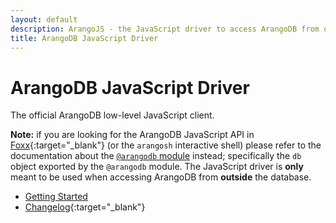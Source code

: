 ```yaml
---
layout: default
description: ArangoJS - the JavaScript driver to access ArangoDB from outside the database, primarily with Node.js
title: ArangoDB JavaScript Driver
---
```

# ArangoDB JavaScript Driver

The official ArangoDB low-level JavaScript client.

**Note:** if you are looking for the ArangoDB JavaScript API in
[Foxx](https://foxx.arangodb.com){:target="_blank"} (or the `arangosh` interactive shell) please
refer to the documentation about the
[`@arangodb` module](../foxx-reference-modules.html#the-arangodb-module)
instead; specifically the `db` object exported by the `@arangodb` module. The
JavaScript driver is **only** meant to be used when accessing ArangoDB from
**outside** the database.

- [Getting Started](js-getting-started.html)
- [Changelog](https://github.com/arangodb/arangojs/blob/master/CHANGELOG.md#readme){:target="_blank"}
